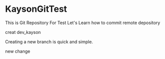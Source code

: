 # KaysonGitTest
This is Git Repository For Test
Let's Learn how to commit remote depository

creat dev_kayson

Creating a new branch is quick and simple.

new change

